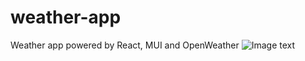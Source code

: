 # weather-app
Weather app powered by React, MUI and OpenWeather
![Image text](https://github.com/Luis-Z197/TodosApp/blob/main/docs/all.PNG)
